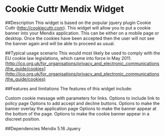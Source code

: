 # Cookie Cuttr Mendix Widget

##Description
This widget is based on the popular jquery plugin Cookie Cuttr (http://cookiecuttr.com). This widget will allow you to put a cookie banner into your Mendix application. This can be either on a mobile page or desktop. Once the cookies have been accepted then the user will not see the banner again and will be able to proceed as usual. 

##Typical usage scenario
This would most likely be used to comply with the EU cookie law legislations, which came into force in May 2011. [http://ico.org.uk/for_organisations/privacy_and_electronic_communications/the_guide/cookies](http://ico.org.uk/for_organisations/privacy_and_electronic_communications/the_guide/cookies)



##Features and limitations
The features of this widget include:

Custom cookie message with parameters for links.
Options to include link to policy page
Options to add accept and decline buttons.
Options to make the banner overlay the application page
Options to make the banner appear at the bottom of the page.
Options to make the cookie banner appear in a discreet position.

##Dependencies 
Mendix 5.16
Jquery